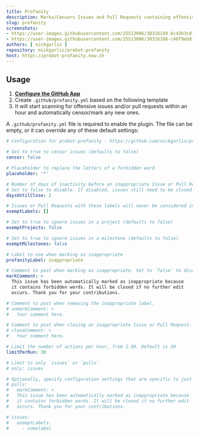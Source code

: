```yaml
---
title: Profanity
description: Marks/Censors Issues and Pull Requests containing offensive content.
slug: profanity
screenshots:
- https://user-images.githubusercontent.com/25513006/38316149-bc43b3c0-3832-11e8-8b13-53216b342027.png
- https://user-images.githubusercontent.com/25513006/38316166-c48f9eb8-3832-11e8-95a3-78773c7120a4.png
authors: [ nickgarlis ]
repository: nickgarlis/probot-profanity
host: https://probot-profanity.now.sh
---
```


## Usage

1. **[Configure the GitHub App](https://github.com/apps/profanity)**
2. Create `.github/profanity.yml` based on the following template
3. It will start scanning for offensive issues and/or pull requests within an hour and automatically censor/mark any new ones.

A `.github/profanity.yml` file is required to enable the plugin. The file can be empty, or it can override any of these default settings:

```yml
# Configuration for probot-profanity - https://github.com/nickgarlis/probot-profanity

# Set to true to censor issues (defaults to false)
censor: false

# Placeholder to replace the letters of a forbidden word 
placeholder: '*'

# Number of days of inactivity before an inappropriate Issue or Pull Request is closed.
# Set to false to disable. If disabled, issues still need to be closed manually, but will remain marked as inappropriate.
daysUntilClose: 2

# Issues or Pull Requests with these labels will never be considered inappropriate. Set to `[]` to disable
exemptLabels: []

# Set to true to ignore issues in a project (defaults to false)
exemptProjects: false

# Set to true to ignore issues in a milestone (defaults to false)
exemptMilestones: false

# Label to use when marking as inappropriate
profanityLabel: inappropriate

# Comment to post when marking as inappropriate. Set to `false` to disable
markComment: >
  This issue has been automatically marked as inappropriate because
  it contains forbidden words. It will be closed if no further edit
  occurs. Thank you for your contributions.

# Comment to post when removing the inappropriate label.
# unmarkComment: >
#   Your comment here.

# Comment to post when closing an inappropriate Issue or Pull Request.
# closeComment: >
#   Your comment here.  

# Limit the number of actions per hour, from 1-30. Default is 30
limitPerRun: 30

# Limit to only `issues` or `pulls`
# only: issues

# Optionally, specify configuration settings that are specific to just 'issues' or 'pulls':
# pulls:
#   markComment: >
#   This issue has been automatically marked as inappropriate because
#   it contains forbidden words. It will be closed if no further edit
#   occurs. Thank you for your contributions.

# issues:
#   exemptLabels:
#     - somelabel
```
